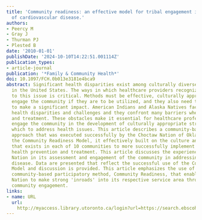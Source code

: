 ```yaml
---
title: 'Community readiness: an effective model for tribal engagement in prevention
  of cardiovascular disease.'
authors:
- Peercy M
- Gray J
- Thurman PJ
- Plested B
date: '2010-01-01'
publishDate: '2024-10-10T14:22:51.001114Z'
publication_types:
- article-journal
publication: '*Family & Community Health*'
doi: 10.1097/FCH.0b013e3181e4bca9
abstract: Significant health disparities exist among culturally diverse minority populations
  in the United States. The ways in which healthcare providers recognize and respond
  to this issue is critical. Methods must be effective, culturally appropriate, and
  engage the community if they are to be utilized, and they also need to be sustainable
  to make a significant impact. American Indians and Alaska Natives face many unique
  health disparities and challenges and they confront many barriers when seeking care
  and treatment. These obstacles make it essential for healthcare professionals to
  engage the community in the development of culturally appropriate strategies with
  which to address health issues. This article describes a community-based participatory
  approach that was executed successfully by the Choctaw Nation of Oklahoma. By utilizing
  the Community Readiness Model, it effectively built on the culture and resiliency
  that exists in each of 10 communities to more successfully implement community-responsive
  health prevention and treatment. This article discusses the experience of the Choctaw
  Nation in its assessment and engagement of the community in addressing cardiovascular
  disease. Data are presented that reflect the successful use of the Community Readiness
  Model and discussion is provided. This article emphasizes the use of an effective
  community-based participatory method, Community Readiness, that enabled the Choctaw
  Nation to make strong 'inroads' into its respective service area through successful
  community engagement.
links:
- name: URL
  url: 
    http://myaccess.library.utoronto.ca/login?url=https://search.ebscohost.com/login.aspx?direct=true&db=cin20&AN=105046450&site=ehost-live
---
```

